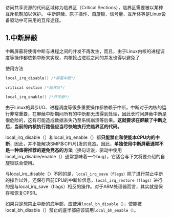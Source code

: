 访问共享资源的代码区域称为临界区（Critical Sections），临界区需要被以某种互斥机制加以保护。
中断屏蔽、原子操作、自旋锁、信号量、互斥体等是Linux设备驱动中可采用的互斥途径。
## 1.中断屏蔽
中断屏蔽将使得中断与进程之间的并发不再发生，而且，由于Linux内核的进程调度等操作都依赖中断来实现，内核抢占进程之间的并发也得以避免了

使用方法
```c
local_irq_disable() /*屏蔽中断*/
. . .
critical section /*临界区*/
. . .
local_irq_enable() /*开中断*/
```
由于Linux的异步I/O、进程调度等很多重要操作都依赖于中断，中断对于内核的运行非常重要，在屏蔽中断期间所有的中断都无法得到处理，因此长时间屏蔽中断是很危险的，这有可能造成数据丢失乃至系统崩溃等后果。**这就要求在屏蔽了中断之后，当前的内核执行路径应当尽快地执行完临界区的代码。**

local_irq_disable（）和local_irq_enable（）都**只能禁止和使能本CPU内的中断**，因此，并不能解决SMP多CPU引发的竞态。因此，**单独使用中断屏蔽通常不是一种值得推荐的避免竞态的方法**（换句话说，驱动中使用local_irq_disable/enable（）通常意味着一个bug），它适合与下文将要介绍的自旋锁联合使用。

与local_irq_disable（）不同的是，`local_irq_save（flags）`除了进行禁止中断的操作以外，还保存目前CPU的中断位信息，`local_irq_restore（flags）`进行的是与local_irq_save（flags）相反的操作。对于ARM处理器而言，其实就是保存和恢复CPSR。

如果只是想禁止中断的底半部，应使用`local_bh_disable（）`，使能被local_bh_disable（）禁止的底半部应该调用`local_bh_enable（）`。
